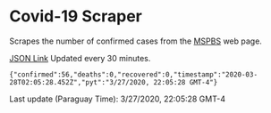 # Covid-19 Scraper

Scrapes the number of confirmed cases from the [MSPBS](https://www.mspbs.gov.py/covid-19.php) web page.

[JSON Link](https://jmayalag.github.io/covid19-scrape/cases.json)
Updated every 30 minutes.
```
{"confirmed":56,"deaths":0,"recovered":0,"timestamp":"2020-03-28T02:05:28.452Z","pyt":"3/27/2020, 22:05:28 GMT-4"}
```
Last update (Paraguay Time): 3/27/2020, 22:05:28 GMT-4